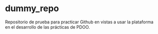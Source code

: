 # dummy_repo
Repositorio de prueba para practicar Github en vistas a usar la plataforma en el desarrollo de las prácticas de PDOO.
